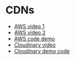 # CDNs

  * [AWS video 1][aws1]
  * [AWS video 2][aws2]
  * [AWS code demo][aws-demo]
  * [Cloudinary video][cloudinary-video]
  * [Cloudinary demo code][cloudinary-demo]

[aws1]: https://vimeo.com/169111348
[aws2]: https://vimeo.com/169111248
[aws-demo]: ./cdns/file_upload_demo
[cloudinary-video]: https://vimeo.com/164612621
[cloudinary-demo]: https://github.com/appacademy/react_cloudinary_demo

